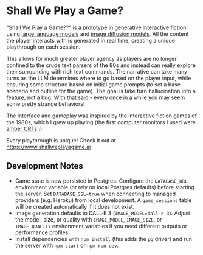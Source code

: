 # Shall We Play a Game?

"Shall We Play a Game??" is a prototype in generative interactive fiction
using <a href="https://en.wikipedia.org/wiki/Large_language_model" target="_blank">large language models</a>
and <a href="https://en.wikipedia.org/wiki/Diffusion_model" target="_blank">image diffusion models</a>. All the
content the player interacts with is generated in real time, creating a unique playthrough on each session.

This allows for much greater player agency as players are no longer confined to the crude text parsers of the 80s and instead can really explore
their surrounding with rich text commands. The narrative can take many turns as the LLM determines where to go based on the player input, while
ensuring some structure based on initial game prompts (to set a base scenerio and outline for the game). The goal is take turn hallucination into a
feature, not a bug. With that said - every once in a while you may seem some pretty strange behaviors!

The interface and gameplay was inspired by the interactive fiction games of the 1980s, which
I grew up playing (the first computer monitors I used were <a href="https://en.wikipedia.org/wiki/Monochrome_monitor" target="_blank">
amber CRTs</a> :)

Every playthrough is unique! Check it out at https://www.shallweplayagame.ai

## Development Notes

- Game state is now persisted in Postgres. Configure the `DATABASE_URL` environment variable (or rely on local Postgres defaults) before starting the server. Set `DATABASE_SSL=true` when connecting to managed providers (e.g. Heroku) from local development. A `game_sessions` table will be created automatically if it does not exist.
- Image generation defaults to DALL·E 3 (`IMAGE_MODEL=dall-e-3`). Adjust the model, size, or quality with `IMAGE_MODEL`, `IMAGE_SIZE`, or `IMAGE_QUALITY` environment variables if you need different outputs or performance profiles.
- Install dependencies with `npm install` (this adds the `pg` driver) and run the server with `npm start` or `npm run dev`.

